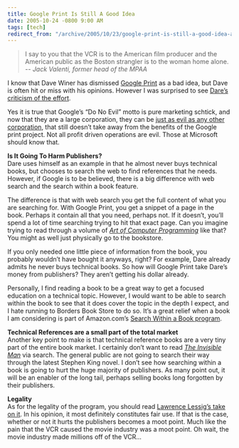 ```yaml
---
title: Google Print Is Still A Good Idea
date: 2005-10-24 -0800 9:00 AM
tags: [tech]
redirect_from: "/archive/2005/10/23/google-print-is-still-a-good-idea-again.aspx/"
---
```


> I say to you that the VCR is to the American film producer and the
> American public as the Boston strangler is to the woman home alone. --
> *Jack Valenti, former head of the MPAA*

I know that Dave Winer has dismissed [Google
Print](http://www.thetwowayweb.com/turningPointForWeb) as a bad idea,
but Dave is often hit or miss with his opinions. However I was surprised
to see [Dare’s criticism of the
effort](http://www.25hoursaday.com/weblog/PermaLink.aspx?guid=67b189bf-e254-417e-9298-32ee5b019c51).

Yes it is true that Google’s “Do No Evil” motto is pure marketing
schtick, and now that they are a large corporation, they can be [just as
evil as any other
corporation](http://99zeros.blogspot.com/2005/02/official-story-straight-from-source.html),
that still doesn’t take away from the benefits of the Google print
project. Not all profit driven operations are evil. Those at Microsoft
should know that.

**Is It Going To Harm Publishers?**\
 Dare uses himself as an example in that he almost never buys technical
books, but chooses to search the web to find references that he needs.
However, if Google is to be believed, there is a big difference with web
search and the search within a book feature.

The difference is that with web search you get the full content of what
you are searching for. With Google Print, you get a snippet of a page in
the book. Perhaps it contain all that you need, perhaps not. If it
doesn’t, you’ll spend a lot of time searching trying to hit that exact
page. Can you imagine trying to read through a volume of *[Art of
Computer
Programming](http://www.amazon.com/gp/product/0201896842/103-9411210-6787060?v=glance&n=283155&%5Fencoding=UTF8&v=glance)*
like that? You might as well just physically go to the bookstore.

If you only needed one little piece of information from the book, you
probably wouldn’t have bought it anyways, right? For example, Dare
already admits he never buys technical books. So how will Google Print
take Dare’s money from publishers? They aren’t getting his dollar
already.

Personally, I find reading a book to be a great way to get a focused
education on a technical topic. However, I would want to be able to
search within the book to see that it does cover the topic in the depth
I expect, and I hate running to Borders Book Store to do so. It’s a
great relief when a book I am considering is part of Amazon.com’s
[Search Within a Book
program](http://www.amazon.com/exec/obidos/tg/browse/-/10197021/103-9411210-6787060).

**Technical References are a small part of the total market**\
 Another key point to make is that technical reference books are a very
tiny part of the entire book market. I certainly don’t want to read
*[The Invisible
Man](http://www.amazon.com/gp/product/0679732764/103-9411210-6787060?v=glance&n=283155&v=glance)*
via search. The general public are not going to search their way through
the latest Stephen King novel. I don’t see how searching within a book
is going to hurt the huge majority of publishers. As many point out, it
will be an enabler of the long tail, perhaps selling books long
forgotten by their publishers.

**Legality**\
 As for the legality of the program, you should read [Lawrence Lessig’s
take on it](http://www.lessig.org/blog/archives/003140.shtml). In his
opinion, it most definitely constitutes fair use. If that is the case,
whether or not it hurts the publishers becomes a moot point. Much like
the pain that the VCR caused the movie industry was a moot point. Oh
wait, the movie industry made millions off of the VCR...

